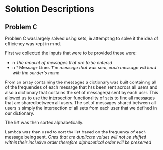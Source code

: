 #  Solution Descriptions

## Problem C
Problem C was largely solved using sets, in attempting to solve it the idea of efficiency was kept in mind.

First we collected the inputs that were to be provided these were:
- n _The amount of messages that are to be entered_
- n * Message Lines _The message that was sent, each message will lead with the sender's name_

From an array containing the messages a dictionary was built containing all of the frequencies of each message that has been sent across all users and also a dictionary that contains the set of message(s) sent by each user. This allowed us to use the intersection functionality of sets to find all messages that are shared between all users. The set of messages shared between all users is simply the intersection of all sets from each user that we defined in our dictionary.

The list was then sorted alphabetically.

Lambda was then used to sort the list based on the frequency of each message being sent. _Ones that are duplicate values will not be shifted within their inclusive order therefore alphabetical order will be preserved_
